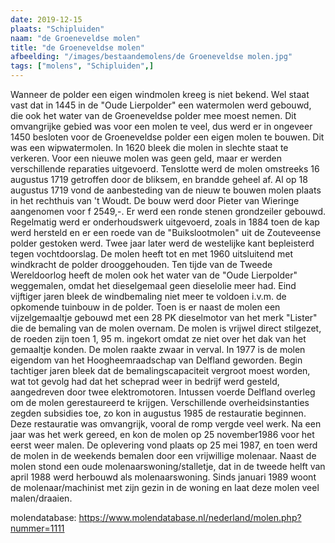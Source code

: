 ```yaml
---
date: 2019-12-15
plaats: "Schipluiden"
naam: "de Groeneveldse molen"
title: "de Groeneveldse molen"
afbeelding: "/images/bestaandemolens/de Groeneveldse molen.jpg"
tags: ["molens", "Schipluiden",]
---
```


Wanneer de polder een eigen windmolen kreeg is niet bekend. Wel staat
vast dat in 1445 in de "Oude Lierpolder" een watermolen werd gebouwd,
die ook het water van de Groeneveldse polder mee moest nemen. Dit
omvangrijke gebied was voor een molen te veel, dus werd er in ongeveer
1450 besloten voor de Groeneveldse polder een eigen molen te bouwen. Dit
was een wipwatermolen. In 1620 bleek die molen in slechte staat te
verkeren. Voor een nieuwe molen was geen geld, maar er werden
verschillende reparaties uitgevoerd. Tenslotte werd de molen omstreeks
16 augustus 1719 getroffen door de bliksem, en brandde geheel af. Al op
18 augustus 1719 vond de aanbesteding van de nieuw te bouwen molen
plaats in het rechthuis van 't Woudt. De bouw werd door Pieter van
Wieringe aangenomen voor  f  2549,-. Er werd een ronde stenen
grondzeiler gebouwd. Regelmatig werd er onderhoudswerk uitgevoerd, zoals
in 1884 toen de kap werd hersteld en er een roede van de
"Buikslootmolen" uit de Zouteveense  polder gestoken werd. Twee jaar
later werd de westelijke kant bepleisterd tegen vochtdoorslag. De molen
heeft tot en met 1960 uitsluitend met windkracht de polder
drooggehouden. Ten tijde van de Tweede Wereldoorlog heeft de molen ook
het water van de "Oude Lierpolder" weggemalen, omdat het dieselgemaal
geen dieselolie meer had. Eind vijftiger jaren bleek de windbemaling
niet meer te voldoen i.v.m. de opkomende tuinbouw in de polder. Toen is
er naast de molen een vijzelgemaaltje gebouwd met een 28 PK dieselmotor
van het merk "Lister" die de bemaling van de molen overnam. De molen is
vrijwel direct stilgezet, de roeden zijn toen 1, 95 m. ingekort omdat ze
niet over het dak van het gemaaltje konden. De molen raakte zwaar in
verval. In 1977 is de molen eigendom van het Hoogheemraadschap van
Delfland geworden. Begin tachtiger jaren bleek dat de
bemalingscapaciteit vergroot moest worden, wat tot gevolg had dat het
scheprad weer in bedrijf werd gesteld, aangedreven door twee
elektromotoren. Intussen voerde Delfland overleg om de molen
gerestaureerd te krijgen. Verschillende overheidsinstanties zegden
subsidies toe, zo kon in augustus 1985 de restauratie beginnen. Deze
restauratie was omvangrijk, vooral de romp vergde veel werk. Na een jaar
was het werk gereed, en kon de molen op 25 november1986 voor het eerst
weer malen. De oplevering vond plaats op 25 mei 1987, en toen werd de
molen in de weekends bemalen door een vrijwillige molenaar. Naast de
molen stond een oude molenaarswoning/stalletje, dat in de tweede helft
van april 1988 werd herbouwd als molenaarswoning. Sinds januari 1989
woont de molenaar/machinist  met zijn gezin in de woning en laat deze
molen veel malen/draaien. 

molendatabase: https://www.molendatabase.nl/nederland/molen.php?nummer=1111